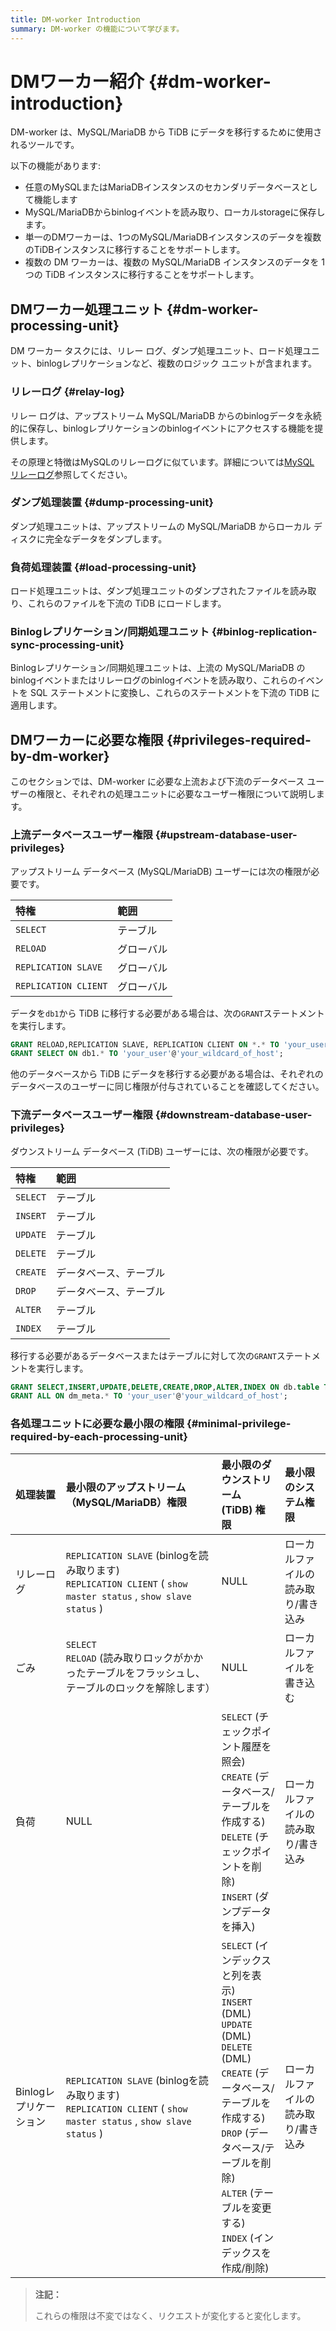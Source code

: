 ```yaml
---
title: DM-worker Introduction
summary: DM-worker の機能について学びます。
---
```


# DMワーカー紹介 {#dm-worker-introduction}

DM-worker は、MySQL/MariaDB から TiDB にデータを移行するために使用されるツールです。

以下の機能があります:

-   任意のMySQLまたはMariaDBインスタンスのセカンダリデータベースとして機能します
-   MySQL/MariaDBからbinlogイベントを読み取り、ローカルstorageに保存します。
-   単一のDMワーカーは、1つのMySQL/MariaDBインスタンスのデータを複数のTiDBインスタンスに移行することをサポートします。
-   複数の DM ワーカーは、複数の MySQL/MariaDB インスタンスのデータを 1 つの TiDB インスタンスに移行することをサポートします。

## DMワーカー処理ユニット {#dm-worker-processing-unit}

DM ワーカー タスクには、リレー ログ、ダンプ処理ユニット、ロード処理ユニット、binlogレプリケーションなど、複数のロジック ユニットが含まれます。

### リレーログ {#relay-log}

リレー ログは、アップストリーム MySQL/MariaDB からのbinlogデータを永続的に保存し、binlogレプリケーションのbinlogイベントにアクセスする機能を提供します。

その原理と特徴はMySQLのリレーログに似ています。詳細については[MySQL リレーログ](https://dev.mysql.com/doc/refman/8.0/en/replica-logs-relaylog.html)参照してください。

### ダンプ処理装置 {#dump-processing-unit}

ダンプ処理ユニットは、アップストリームの MySQL/MariaDB からローカル ディスクに完全なデータをダンプします。

### 負荷処理装置 {#load-processing-unit}

ロード処理ユニットは、ダンプ処理ユニットのダンプされたファイルを読み取り、これらのファイルを下流の TiDB にロードします。

### Binlogレプリケーション/同期処理ユニット {#binlog-replication-sync-processing-unit}

Binlogレプリケーション/同期処理ユニットは、上流の MySQL/MariaDB のbinlogイベントまたはリレーログのbinlogイベントを読み取り、これらのイベントを SQL ステートメントに変換し、これらのステートメントを下流の TiDB に適用します。

## DMワーカーに必要な権限 {#privileges-required-by-dm-worker}

このセクションでは、DM-worker に必要な上流および下流のデータベース ユーザーの権限と、それぞれの処理ユニットに必要なユーザー権限について説明します。

### 上流データベースユーザー権限 {#upstream-database-user-privileges}

アップストリーム データベース (MySQL/MariaDB) ユーザーには次の権限が必要です。

| 特権                   | 範囲    |
| :------------------- | :---- |
| `SELECT`             | テーブル  |
| `RELOAD`             | グローバル |
| `REPLICATION SLAVE`  | グローバル |
| `REPLICATION CLIENT` | グローバル |

データを`db1`から TiDB に移行する必要がある場合は、次の`GRANT`ステートメントを実行します。

```sql
GRANT RELOAD,REPLICATION SLAVE, REPLICATION CLIENT ON *.* TO 'your_user'@'your_wildcard_of_host';
GRANT SELECT ON db1.* TO 'your_user'@'your_wildcard_of_host';
```

他のデータベースから TiDB にデータを移行する必要がある場合は、それぞれのデータベースのユーザーに同じ権限が付与されていることを確認してください。

### 下流データベースユーザー権限 {#downstream-database-user-privileges}

ダウンストリーム データベース (TiDB) ユーザーには、次の権限が必要です。

| 特権       | 範囲          |
| :------- | :---------- |
| `SELECT` | テーブル        |
| `INSERT` | テーブル        |
| `UPDATE` | テーブル        |
| `DELETE` | テーブル        |
| `CREATE` | データベース、テーブル |
| `DROP`   | データベース、テーブル |
| `ALTER`  | テーブル        |
| `INDEX`  | テーブル        |

移行する必要があるデータベースまたはテーブルに対して次の`GRANT`ステートメントを実行します。

```sql
GRANT SELECT,INSERT,UPDATE,DELETE,CREATE,DROP,ALTER,INDEX ON db.table TO 'your_user'@'your_wildcard_of_host';
GRANT ALL ON dm_meta.* TO 'your_user'@'your_wildcard_of_host';
```

### 各処理ユニットに必要な最小限の権限 {#minimal-privilege-required-by-each-processing-unit}

| 処理装置           | 最小限のアップストリーム（MySQL/MariaDB）権限                                                                                | 最小限のダウンストリーム (TiDB) 権限                                                                                                                                                                                | 最小限のシステム権限         |
| :------------- | :----------------------------------------------------------------------------------------------------------- | :---------------------------------------------------------------------------------------------------------------------------------------------------------------------------------------------------- | :----------------- |
| リレーログ          | `REPLICATION SLAVE` (binlogを読み取ります)<br/> `REPLICATION CLIENT` ( `show master status` , `show slave status` ) | NULL                                                                                                                                                                                                  | ローカルファイルの読み取り/書き込み |
| ごみ             | `SELECT`<br/> `RELOAD` (読み取りロックがかかったテーブルをフラッシュし、テーブルのロックを解除します）                                              | NULL                                                                                                                                                                                                  | ローカルファイルを書き込む      |
| 負荷             | NULL                                                                                                         | `SELECT` (チェックポイント履歴を照会)<br/> `CREATE` (データベース/テーブルを作成する)<br/> `DELETE` (チェックポイントを削除)<br/> `INSERT` (ダンプデータを挿入)                                                                                       | ローカルファイルの読み取り/書き込み |
| Binlogレプリケーション | `REPLICATION SLAVE` (binlogを読み取ります)<br/> `REPLICATION CLIENT` ( `show master status` , `show slave status` ) | `SELECT` (インデックスと列を表示)<br/> `INSERT` (DML)<br/> `UPDATE` (DML)<br/> `DELETE` (DML)<br/> `CREATE` (データベース/テーブルを作成する)<br/> `DROP` (データベース/テーブルを削除)<br/> `ALTER` (テーブルを変更する)<br/> `INDEX` (インデックスを作成/削除) | ローカルファイルの読み取り/書き込み |

> **注記：**
>
> これらの権限は不変ではなく、リクエストが変化すると変化します。

